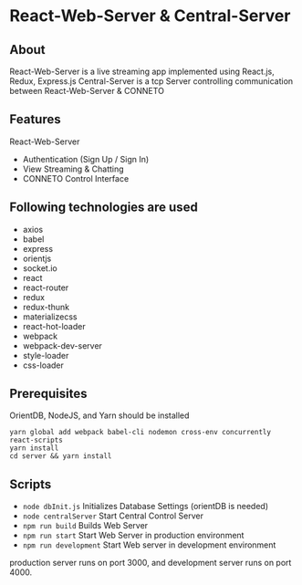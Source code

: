 # React-Web-Server & Central-Server

## About

React-Web-Server is a live streaming app implemented using React.js, Redux, Express.js
Central-Server is a tcp Server controlling communication between React-Web-Server & CONNETO

## Features
React-Web-Server
- Authentication (Sign Up / Sign In)
- View Streaming & Chatting
- CONNETO Control Interface

## Following technologies are used
- axios
- babel
- express
- orientjs
- socket.io
- react
- react-router
- redux
- redux-thunk
- materializecss
- react-hot-loader
- webpack
- webpack-dev-server
- style-loader
- css-loader


## Prerequisites
OrientDB, NodeJS, and Yarn should be installed

```
yarn global add webpack babel-cli nodemon cross-env concurrently react-scripts  
yarn install
cd server && yarn install
```

## Scripts

- `node dbInit.js` Initializes Database Settings (orientDB is needed)
- `node centralServer` Start Central Control Server
- `npm run build` Builds Web Server
- `npm run start` Start Web Server in production environment
- `npm run development` Start Web server in development environment

production server runs on port 3000, and development server runs on port 4000.

